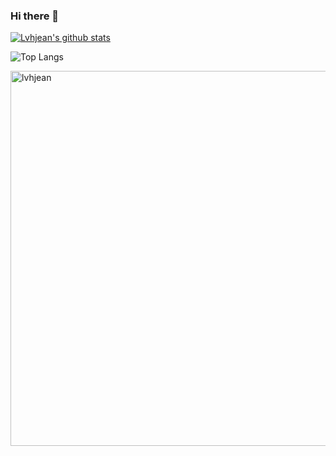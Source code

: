### Hi there 👋

<!--
**lvhjean/lvhjean** is a ✨ _special_ ✨ repository because its `README.md` (this file) appears on your GitHub profile.

Here are some ideas to get you started:

- 🔭 I’m currently working on ...
- 🌱 I’m currently learning ...
- 👯 I’m looking to collaborate on ...
- 🤔 I’m looking for help with ...
- 💬 Ask me about ...
- 📫 How to reach me: ...
- 😄 Pronouns: ...
- ⚡ Fun fact: ...
-->

[![Lvhjean's github stats](https://github-readme-stats.vercel.app/api?username=lvhjean&count_private=true&show_icons=true&theme=radical)](https://github.com/anuraghazra/github-readme-stats)

![Top Langs](https://github-readme-stats.vercel.app/api/top-langs/?username=lvhjean&hide=html&&line_height=3)

<img align="left" src="https://github-readme-streak-stats.herokuapp.com/?user=lvhjean" alt="lvhjean" width="600" />
